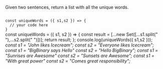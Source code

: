 Given two sentences, return a list with all the unique words.

<codeblock language="javascript" type="exercise" testMode="multipleInput">
<code>
const uniqueWords = ({ s1,s2 }) => {
  // your code here
}
</code>

<solution>
const uniqueWords = ({ s1, s2 }) => {
  const result = [...new Set([...s1.split(" "),...s2.split(" ")])];
  return result;
};
</solution>

<testcases>
<caller>
console.log(uniqueWords({ s1,s2 }));
</caller>
<testcase>
<i>
const s1 = "John likes Icecream";
const s2 = "Everyone likes Icecream";
</i>
</testcase>
<testcase>
<i>
const s1 = "BigBinary says Hello"
const s2 = "Hello BigBinary";
</i>
</testcase>
<testcase>
<i>
const s1 = "Sunrises are Awesome"
const s2 = "Sunsets are Awesome";
</i>
</testcase>
<testcase>
<i>
const s1 = "With great power"
const s2 = "Comes great responsibility";
</i>
</testcase>
</testcases>
</codeblock>